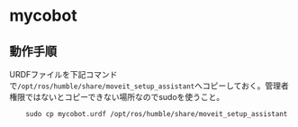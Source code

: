 # mycobot
## 動作手順
URDFファイルを下記コマンドで`/opt/ros/humble/share/moveit_setup_assistant`へコピーしておく。管理者権限ではないとコピーできない場所なのでsudoを使うこと。

        sudo cp mycobot.urdf /opt/ros/humble/share/moveit_setup_assistant
